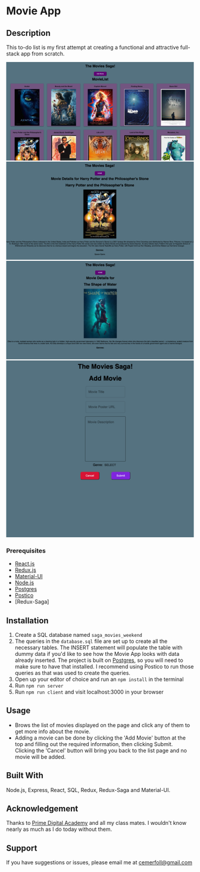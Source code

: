 # Movie App

## Description


This to-do list is my first attempt at creating a functional and attractive full-stack app from scratch.

![screenshot of the app](public/images/AppScreenshot/HomeScreenshot.png)
![screenshot of the app](public/images/AppScreenshot/DetailsScreenshot.png)
![screenshot of the app](public/images/AppScreenshot/DetailsScreenshot2.png)
![screenshot of the app](public/images/AppScreenshot/AddMovieScreenshot.png)


### Prerequisites

- [React.js](https://reactjs.org/)
- [Redux.js](https://redux.js.org/)
- [Material-UI](https://material-ui.com/)
- [Node.js](https://nodejs.org/en/)
- [Postgres](https://www.postgresql.org/download/)
- [Postico](https://eggerapps.at/postico/)
- [Redux-Saga]


## Installation

1. Create a SQL database named `saga_movies_weekend`
2. The queries in the `database.sql` file are set up to create all the necessary tables. The INSERT statement will populate the table with dummy data if you'd like to see how the Movie App looks with data already inserted. The project is built on [Postgres](https://www.postgresql.org/download/), so you will need to make sure to have that installed. I recommend using Postico to run those queries as that was used to create the queries.
3. Open up your editor of choice and run an `npm install` in the terminal
4. Run `npm run server`
5. Run `npm run client` and visit localhost:3000 in your browser

## Usage

- Brows the list of movies displayed on the page and click any of them to get more info about the movie.
- Adding a movie can be done by clicking the 'Add Movie' button at the top and filling out the required information, then clicking Submit. Clicking the 'Cancel' button will bring you back to the list page and no movie will be added.

## Built With

Node.js, Express, React, SQL, Redux, Redux-Saga and Material-UI.

## Acknowledgement
Thanks to [Prime Digital Academy](www.primeacademy.io) and all my class mates. I wouldn't know nearly as much as I do today without them. 

## Support
If you have suggestions or issues, please email me at cemerfoll@gmail.com